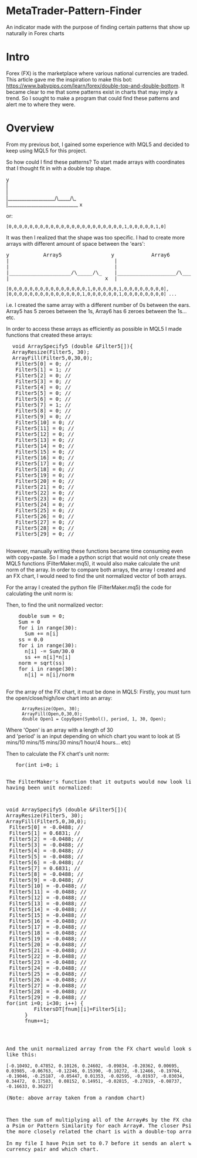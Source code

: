 # MetaTrader-Pattern-Finder
An indicator made with the purpose of finding certain patterns that show up naturally in Forex charts

# Intro 
Forex (FX) is the marketplace where various national currencies are traded. This article gave me the inspiration to make this bot: https://www.babypips.com/learn/forex/double-top-and-double-bottom. It became clear to me that some patterns exist in charts that may imply a trend. So I sought to make a program that could find these patterns and alert me to where they were. 

# Overview
From my previous bot, I gained some experience with MQL5 and decided to keep using MQL5 for this project. 

So how could I find these patterns? To start made arrays with coordinates that I thought fit in with a double top shape. 

y  
|  
|  
|\____________________/\\\_\_\_\_\_/\\\_  
|\______________________________ x  

or:  
  
`[0,0,0,0,0,0,0,0,0,0,0,0,0,0,0,0,0,0,0,0,0,0,1,0,0,0,0,0,1,0]`

It was then I realized that the shape was too specific. I had to create more arrays with different amount of space between the 'ears':  
<pre>
y           Array5                y            Array6              y           Array7               y             Array8  
|                                  |                                |                                |
|                                  |                                |                                |
|____________________/\_____/\_    |___________________/\______/\_  |__________________/\_______/\_  |_________________/\________/\_
|______________________________ x  |______________________________  |______________________________  |______________________________
</pre>
`[0,0,0,0,0,0,0,0,0,0,0,0,0,0,0,1,0,0,0,0,0,1,0,0,0,0,0,0,0,0], [0,0,0,0,0,0,0,0,0,0,0,0,0,0,1,0,0,0,0,0,0,1,0,0,0,0,0,0,0,0] ... `

i.e. I created the same array with a different number of 0s between the ears. Array5 has 5 zeroes between the 1s, Array6 has 6 zeroes between the 1s... etc. 

In order to access these arrays as efficiently as possible in MQL5 I made functions that created these arrays: 
  <pre>
  void ArraySpecify5 (double &Filter5[]){
  ArrayResize(Filter5, 30);
  ArrayFill(Filter5,0,30,0);
   Filter5[0] = 0; //
   Filter5[1] = 1; //
   Filter5[2] = 0; //
   Filter5[3] = 0; //
   Filter5[4] = 0; //
   Filter5[5] = 0; //
   Filter5[6] = 0; //
   Filter5[7] = 1; //
   Filter5[8] = 0; //
   Filter5[9] = 0; //
   Filter5[10] = 0; //
   Filter5[11] = 0; //
   Filter5[12] = 0; //
   Filter5[13] = 0; //
   Filter5[14] = 0; //
   Filter5[15] = 0; //
   Filter5[16] = 0; //
   Filter5[17] = 0; //
   Filter5[18] = 0; //
   Filter5[19] = 0; //
   Filter5[20] = 0; //
   Filter5[21] = 0; //
   Filter5[22] = 0; //
   Filter5[23] = 0; //
   Filter5[24] = 0; //
   Filter5[25] = 0; //
   Filter5[26] = 0; //
   Filter5[27] = 0; //
   Filter5[28] = 0; //
   Filter5[29] = 0; //
   </pre>  
     
However, manually writing these functions became time consuming even with copy+paste. So I made a python script that would not only create these MQL5 functions (FilterMaker.mq5), it would also make calculate the unit norm of the array. In order to compare both arrays, the array I created and an FX chart, I would need to find the unit normalized vector of both arrays. 

For the array I created the python file (FilterMaker.mq5) the code for calculating the unit norm is:
       
Then, to find the unit normalized vector:
   <pre>
    double sum = 0;
    Sum = 0
    for i in range(30):
      Sum += n[i]
    ss = 0.0
    for i in range(30):
      n[i] -= Sum/30.0
      ss += n[i]*n[i]
    norm = sqrt(ss)
    for i in range(30):
      n[i] = n[i]/norm
     </pre>
  For the array of the FX chart, it must be done in MQL5:
  Firstly, you must turn the open/close/high/low chart into an array:
  
          ArrayResize(Open, 30);
          ArrayFill(Open,0,30,0);
          double Open1 = CopyOpen(Symbol(), period, 1, 30, Open);
          
Where \'Open\' is an array with a length of 30  
and \'period\' is an input depending on which chart you want to look at (5 mins/10 mins/15 mins/30 mins/1 hour/4 hours... etc)  

Then to calculate the FX chart's unit norm:
   <pre>
   for(int i=0; i<ArraySize(Open); i++) {
      sum += Open[i];
   }
   double ssum = 0;
   for(int i=0; i<ArraySize(Open); i++) {
      Open[i] -= sum/ArraySize(Open);
      ssum += Open[i]*Open[i];
   }
   double norm = sqrt(ssum);
   for(int i=0; i<ArraySize(Open); i++) {
      Open[i] = Open[i]/norm;
   }
  </pre>
   
The FilterMaker's function that it outputs would now look like this, having been unit normalized: 
<pre>
void ArraySpecify5 (double &Filter5[]){
ArrayResize(Filter5, 30);
ArrayFill(Filter5,0,30,0);
 Filter5[0] = -0.0488; //
 Filter5[1] = 0.6831; //
 Filter5[2] = -0.0488; //
 Filter5[3] = -0.0488; //
 Filter5[4] = -0.0488; //
 Filter5[5] = -0.0488; //
 Filter5[6] = -0.0488; //
 Filter5[7] = 0.6831; //
 Filter5[8] = -0.0488; //
 Filter5[9] = -0.0488; //
 Filter5[10] = -0.0488; //
 Filter5[11] = -0.0488; //
 Filter5[12] = -0.0488; //
 Filter5[13] = -0.0488; //
 Filter5[14] = -0.0488; //
 Filter5[15] = -0.0488; //
 Filter5[16] = -0.0488; //
 Filter5[17] = -0.0488; //
 Filter5[18] = -0.0488; //
 Filter5[19] = -0.0488; //
 Filter5[20] = -0.0488; //
 Filter5[21] = -0.0488; //
 Filter5[22] = -0.0488; //
 Filter5[23] = -0.0488; //
 Filter5[24] = -0.0488; //
 Filter5[25] = -0.0488; //
 Filter5[26] = -0.0488; //
 Filter5[27] = -0.0488; //
 Filter5[28] = -0.0488; //
 Filter5[29] = -0.0488; //
for(int i=0; i<30; i++) {
         FiltersDT[fnum][i]=Filter5[i];
      }
      fnum+=1;</pre>


And the unit normalized array from the FX chart would look something like this:  
`[-0.10492, 0.47852, 0.10126, 0.24602, -0.09834, -0.20362, 0.00695, 0.03985, -0.06763, -0.12246, 0.15390, -0.10272, -0.12466, -0.19704, -0.19046, -0.25187, -0.05447, 0.01353, -0.02595, -0.01937, -0.03034,  0.34472,  0.17583,  0.08152, 0.14951, -0.02815, -0.27819, -0.08737, -0.16633, 0.36227]`  
(Note: above array taken from a random chart)  

Then the sum of multiplying all of the Array#s by the FX chart we get a Psim or Pattern Similarity for each Array#. The closer Psim is to 1, the more closely related the chart is with a double-top array.  
In my file I have Psim set to 0.7 before it sends an alert with which currency pair and which chart.


   
